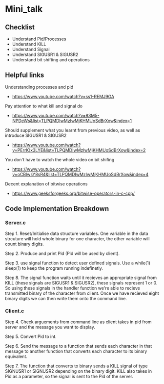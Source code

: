 # Mini_talk

## Checklist
- Understand Pid/Processes
- Understand KILL
- Understand Signal
- Understand SIGUSR1 & SIGUSR2
- Understand bit shifting and operations

## Helpful links
Understanding processes and pid
- https://www.youtube.com/watch?v=ss1-REMJ9GA

Pay attention to what kill and signal do
- https://www.youtube.com/watch?v=83M5-NPDeWs&list=TLPQMDIwMzIwMjKHMUoSdBrXow&index=1

Should supplement what you learnt from previous video, as well as introduce SIGUSR1 & SIGUSR2
- https://www.youtube.com/watch?v=PErrlOx3LYE&list=TLPQMDIwMzIwMjKHMUoSdBrXow&index=2

You don't have to watch the whole video on bit shifing
- https://www.youtube.com/watch?v=oCBlwsY8sR4&list=TLPQMDIwMzIwMjKHMUoSdBrXow&index=4

Decent explanation of bitwise operations
- https://www.geeksforgeeks.org/bitwise-operators-in-c-cpp/
## Code Implementation Breakdown 

### Server.c
Step 1. Reset/Initialise data structure variables. One variable in the data strcuture will hold whole binary for one character, the other variable will count binary digits.

Step 2. Produce and print Pid (Pid will be used by client).

Step 3. use signal function to detect user defined signals. Use a while(1) sleep(1) to keep the program running indefinetly. 

Step 8. The signal function waits until it recieves an appropriate signal from KILL (these signals are SIGUSR1 & SIGUSR2), these signals represent 1 or 0. So using these signals in the handler function we're able to recieve transmitted binary of the character from client. Once we have recieved eight binary digits we can then write them onto the command line.

### Client.c
Step 4. Check arguements from command line as client takes in pid from server and the message you want to display.

Step 5. Convert Pid to int.

Step 6. Send the message to a function that sends each character in that message to another function that converts each character to its binary equivalent.

Step 7. The function that converts to binary sends a KILL signal of type SIGNUSR1 or SIGNUSR2 depending on the binary digit. KILL also takes in Pid as a parameter, so the signal is sent to the Pid of the server.
